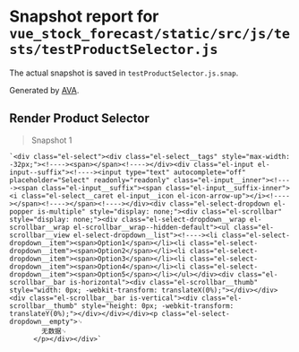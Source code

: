 # Snapshot report for `vue_stock_forecast/static/src/js/tests/testProductSelector.js`

The actual snapshot is saved in `testProductSelector.js.snap`.

Generated by [AVA](https://ava.li).

## Render Product Selector

> Snapshot 1

    `<div class="el-select"><div class="el-select__tags" style="max-width: -32px;"><!----><span></span><!----></div><div class="el-input el-input--suffix"><!----><input type="text" autocomplete="off" placeholder="Select" readonly="readonly" class="el-input__inner"><!----><span class="el-input__suffix"><span class="el-input__suffix-inner"><i class="el-select__caret el-input__icon el-icon-arrow-up"></i><!----></span><!----></span><!----></div><div class="el-select-dropdown el-popper is-multiple" style="display: none;"><div class="el-scrollbar" style="display: none;"><div class="el-select-dropdown__wrap el-scrollbar__wrap el-scrollbar__wrap--hidden-default"><ul class="el-scrollbar__view el-select-dropdown__list"><!----><li class="el-select-dropdown__item"><span>Option1</span></li><li class="el-select-dropdown__item"><span>Option2</span></li><li class="el-select-dropdown__item"><span>Option3</span></li><li class="el-select-dropdown__item"><span>Option4</span></li><li class="el-select-dropdown__item"><span>Option5</span></li></ul></div><div class="el-scrollbar__bar is-horizontal"><div class="el-scrollbar__thumb" style="width: 0px; -webkit-transform: translateX(0%);"></div></div><div class="el-scrollbar__bar is-vertical"><div class="el-scrollbar__thumb" style="height: 0px; -webkit-transform: translateY(0%);"></div></div></div><p class="el-select-dropdown__empty">␊
            无数据␊
          </p></div></div>`
